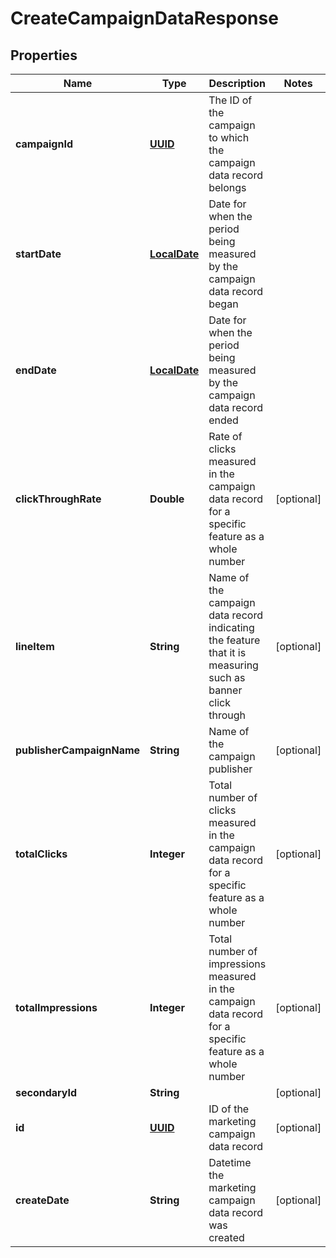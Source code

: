 
# CreateCampaignDataResponse

## Properties
Name | Type | Description | Notes
------------ | ------------- | ------------- | -------------
**campaignId** | [**UUID**](UUID.md) | The ID of the campaign to which the campaign data record belongs | 
**startDate** | [**LocalDate**](LocalDate.md) | Date for when the period being measured by the campaign data record began | 
**endDate** | [**LocalDate**](LocalDate.md) | Date for when the period being measured by the campaign data record ended | 
**clickThroughRate** | **Double** | Rate of clicks measured in the campaign data record for a specific feature as a whole number |  [optional]
**lineItem** | **String** | Name of the campaign data record indicating the feature that it is measuring such as banner click through |  [optional]
**publisherCampaignName** | **String** | Name of the campaign publisher |  [optional]
**totalClicks** | **Integer** | Total number of clicks measured in the campaign data record for a specific feature as a whole number |  [optional]
**totalImpressions** | **Integer** | Total number of impressions measured in the campaign data record for a specific feature as a whole number |  [optional]
**secondaryId** | **String** |  |  [optional]
**id** | [**UUID**](UUID.md) | ID of the marketing campaign data record |  [optional]
**createDate** | **String** | Datetime the marketing campaign data record was created |  [optional]



